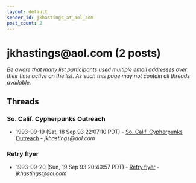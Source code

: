```yaml
---
layout: default
sender_id: jkhastings_at_aol_com
post_count: 2
---
```


# jkhastings<span>@</span>aol.com (2 posts)

_Be aware that many list participants used multiple email addresses over their time active on the list. As such this page may not contain all threads available._

## Threads

### So. Calif. Cypherpunks Outreach
+ 1993-09-19 (Sat, 18 Sep 93 22:07:10 PDT) - [So. Calif. Cypherpunks Outreach](/archive/1993/09/0aaa0ee787a5df7601b51f16dfa5d466821eb7d2abd25742222b18b02212eadf) - _jkhastings@aol.com_

### Retry flyer
+ 1993-09-20 (Sun, 19 Sep 93 20:40:57 PDT) - [Retry flyer](/archive/1993/09/f70c674f94cbea05d5f79d0d754e83663db2aa80478625ebae04a904368561cb) - _jkhastings@aol.com_

